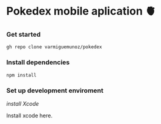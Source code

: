 # Pokedex mobile aplication 🫀

### Get started

```npm
gh repo clone varmiguemunoz/pokedex
```

### Install dependencies

```npm
npm install
```

### Set up development enviroment

*install Xcode*

<a hreft="https://apps.apple.com/us/app/xcode/id497799835?mt=12">Install xcode here.</a>

